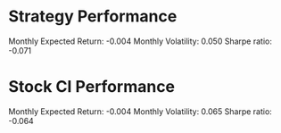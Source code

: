 # Strategy Performance
Monthly Expected Return: -0.004
Monthly Volatility: 0.050
Sharpe ratio: -0.071
# Stock CI Performance
Monthly Expected Return: -0.004
Monthly Volatility: 0.065
Sharpe ratio: -0.064
